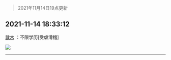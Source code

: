 > 2021年11月14日19点更新
<link rel="stylesheet" href="https://cdn.jsdelivr.net/gh/taotie6/sampleJSON@main/css/photo_show.css">
<meta name="referrer" content="no-referrer" />


 ## 2021-11-14 18:33:12 

 [㪚木](https://www.coolapk.com/feed/31470594?shareKey=OWFiNTM2M2U0Mzc2NjE5MGViN2M~) ：不限学历[受虐滑稽] 

<div class="album">
<img class="img-item" src="http://image.coolapk.com/feed/2021/1114/18/1081091_22358adc_5991_3969@440x457.jpeg" />
</div>

 ------- 

